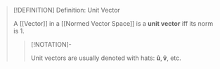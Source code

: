 >[!DEFINITION] Definition: Unit Vector
>
>A [[Vector]] in a [[Normed Vector Space]] is a **unit vector** iff its norm is $1$.
>
>>[!NOTATION]-
>>
>>Unit vectors are usually denoted with hats: $\mathbf{\hat{u}}, \mathbf{\hat{v}}$, etc.
>>
>